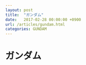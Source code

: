 ```yaml
---
layout: post
title:  "ガンダム"
date:   2017-02-28 00:00:00 +0900
url: /articles/gundam.html
categories: GUNDAM
---
```


# ガンダム

[jekyll-docs]: https://jekyllrb.com/docs/home
[jekyll-gh]:   https://github.com/jekyll/jekyll
[jekyll-talk]: https://talk.jekyllrb.com/
